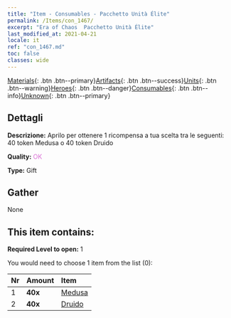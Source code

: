 ```yaml
---
title: "Item - Consumables - Pacchetto Unità Élite"
permalink: /Items/con_1467/
excerpt: "Era of Chaos  Pacchetto Unità Élite"
last_modified_at: 2021-04-21
locale: it
ref: "con_1467.md"
toc: false
classes: wide
---
```

 [Materials](/it/Items/){: .btn .btn--primary}[Artifacts](/it/Items/Artifacts/){: .btn .btn--success}[Units](/it/Items/Units/){: .btn .btn--warning}[Heroes](/it/Items/Heroes/){: .btn .btn--danger}[Consumables](/it/Items/Consumables/){: .btn .btn--info}[Unknown](/it/Items/Unknown/){: .btn .btn--primary}

## Dettagli
 **Descrizione:** Aprilo per ottenere 1 ricompensa a tua scelta tra le seguenti: 40 token Medusa o 40 token Druido

 **Quality:** <span style="color: #DA70D6">OK</span>

 **Type:** Gift

## Gather

  None

## This item contains:

 **Required Level to open:** 1

 You would need to choose 1 item from the list (0):

  | Nr | Amount |     Item    |
  |:---|:-------|:------------|
  | 1 |  **40x** | [Medusa](/it/Items/unt_247/) |  | 
  | 2 |  **40x** | [Druido](/it/Items/unt_206/) |  | 

